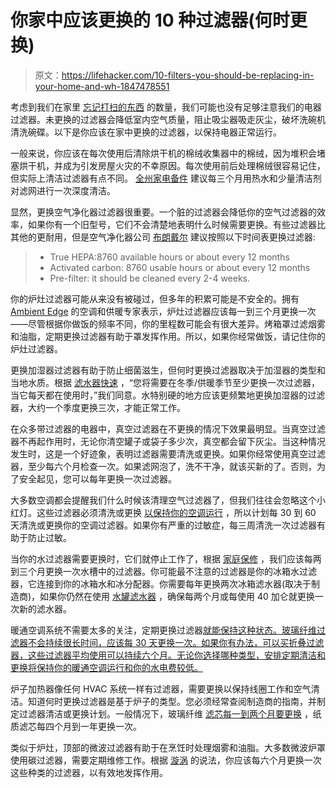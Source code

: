 # 你家中应该更换的 10 种过滤器(何时更换)

> 原文：<https://lifehacker.com/10-filters-you-should-be-replacing-in-your-home-and-wh-1847478551>

考虑到我们在家里 [忘记打扫的东西](https://lifehacker.com/12-neglected-household-items-you-should-clean-more-ofte-1846588570) 的数量，我们可能也没有足够注意我们的电器过滤器。未更换的过滤器会降低室内空气质量，阻止吸尘器吸走灰尘，破坏洗碗机清洗碗碟。以下是你应该在家中更换的过滤器，以保持电器正常运行。

一般来说，你应该在每次使用后清除烘干机的棉绒收集器中的棉绒，因为堆积会堵塞烘干机，并成为引发房屋火灾的不幸原因。每次使用前后处理棉绒很容易记住，但实际上清洁过滤器有点不同。 [全州家电备件](https://www.statewideapp.com.au/blogs/how-often-should-you-clean-your-dryer-lint-filter/) 建议每三个月用热水和少量清洁剂对滤网进行一次深度清洁。

显然，更换空气净化器过滤器很重要。一个脏的过滤器会降低你的空气过滤器的效率，如果你有一个旧型号，它们不会清楚地表明什么时候需要更换。有些过滤器比其他的更耐用，但是空气净化器公司 [布朗戴尔](https://www.brondell.com/healthy-living-blog/how-when-to-change-an-air-filter-for-an-air-purifier/) 建议按照以下时间表更换过滤器:

> *   True HEPA:8760 available hours or about every 12 months
> *   Activated carbon: 8760 usable hours or about every 12 months
> *   Pre-filter: it should be cleaned every 2-4 weeks.

你的炉灶过滤器可能从来没有被碰过，但多年的积累可能是不安全的。拥有 [Ambient Edge](https://www.ambientedge.com/kingman-heating-and-air-conditioning-repair-and-service-experts/how-often-should-you-change-your-range-hood-filter/) 的空调和供暖专家表示，炉灶过滤器应该每一到三个月更换一次——尽管根据你做饭的频率不同，你的里程数可能会有很大差异。烤箱罩过滤烟雾和油脂，定期更换过滤器有助于罩发挥作用。所以，如果你经常做饭，请记住你的炉灶过滤器。

更换加湿器过滤器有助于防止细菌滋生，但何时更换过滤器取决于加湿器的类型和当地水质。根据 [滤水器快速](https://www.waterfiltersfast.com/How-Often-Should-Humidifier-Filters-Be-Changed_b_130.html) ，“您将需要在冬季/供暖季节至少更换一次过滤器，当它每天都在使用时，”我们同意。水特别硬的地方应该更频繁地更换加湿器的过滤器，大约一个季度更换三次，才能正常工作。

在众多带过滤器的电器中，真空过滤器在不更换的情况下效果最明显。当真空过滤器不再起作用时，无论你清空罐子或袋子多少次，真空都会留下灰尘。当这种情况发生时，这是一个好迹象，表明过滤器需要清洗或更换。如果你经常使用真空过滤器，至少每六个月检查一次。如果滤网泡了，洗不干净，就该买新的了。否则，为了安全起见，您可以每年更换一次过滤器。

大多数空调都会提醒我们什么时候该清理空气过滤器了，但我们往往会忽略这个小红灯。这些过滤器必须清洗或更换 [以保持你的空调运行](https://lifehacker.com/im-begging-you-to-not-ignore-your-filter-reset-light-1847073105) ，所以计划每 30 到 60 天清洗或更换你的空调过滤器。如果你有严重的过敏症，每三周清洗一次过滤器有助于防止过敏。

当你的水过滤器需要更换时，它们就停止工作了，根据 [家庭保修](https://homewarranty.firstam.com/blog/when-to-change-water-filters) ，我们应该每两到三个月更换一次水槽中的过滤器。你可能最不注意的过滤器是你的冰箱水过滤器，它连接到你的冰箱水和冰分配器。你需要每年更换两次冰箱滤水器(取决于制造商)，如果你仍然在使用 [水罐滤水器](https://www.consumerreports.org/water-filter-pitchers/things-to-know-about-water-filter-pitchers/) ，确保每两个月或每使用 40 加仑就更换一次新的滤水器。

暖通空调系统不需要太多的关注，定期更换过滤器[就能保持这种状态。玻璃纤维过滤器不会持续很长时间，应该每 30 天更换一次。如果你有办法，可以买折叠过滤器，这些过滤器平均使用可以持续六个月。无论你选择哪种类型，安排定期清洁和更换将保持你的暖通空调运行和你的水电费较低。](https://ushomefilter.com/how-often-change-hvac-filter/)

炉子加热器像任何 HVAC 系统一样有过滤器，需要更换以保持线圈工作和空气清洁。知道何时更换过滤器是基于炉子的类型。您必须经常查阅制造商的指南，并制定过滤器清洁或更换计划。一般情况下，玻璃纤维 [滤芯每一到两个月要更换](https://www.bobvila.com/articles/change-a-furnace-filter/) ，纸质滤芯每四个月到一年更换一次。

类似于炉灶，顶部的微波过滤器有助于在烹饪时处理烟雾和油脂。大多数微波炉罩使用碳过滤器，需要定期维修工作。根据 [漩涡](https://www.whirlpool.com/blog/kitchen/microwave-filter-replacement.html) 的说法，你应该每六个月更换一次这些种类的过滤器，以有效地发挥作用。